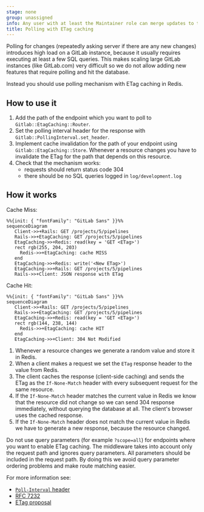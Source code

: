 ```yaml
---
stage: none
group: unassigned
info: Any user with at least the Maintainer role can merge updates to this content. For details, see https://docs.gitlab.com/ee/development/development_processes.html#development-guidelines-review.
title: Polling with ETag caching
---
```


Polling for changes (repeatedly asking server if there are any new changes)
introduces high load on a GitLab instance, because it usually requires
executing at least a few SQL queries. This makes scaling large GitLab
instances (like GitLab.com) very difficult so we do not allow adding new
features that require polling and hit the database.

Instead you should use polling mechanism with ETag caching in Redis.

## How to use it

1. Add the path of the endpoint which you want to poll to
   `Gitlab::EtagCaching::Router`.
1. Set the polling interval header for the response with
   `Gitlab::PollingInterval.set_header`.
1. Implement cache invalidation for the path of your endpoint using
   `Gitlab::EtagCaching::Store`. Whenever a resource changes you
   have to invalidate the ETag for the path that depends on this
   resource.
1. Check that the mechanism works:
   - requests should return status code 304
   - there should be no SQL queries logged in `log/development.log`

## How it works

Cache Miss:

```mermaid
%%{init: { "fontFamily": "GitLab Sans" }}%%
sequenceDiagram
   Client->>+Rails: GET /projects/5/pipelines
   Rails->>+EtagCaching: GET /projects/5/pipelines
   EtagCaching->>+Redis: read(key = 'GET <ETag>')
   rect rgb(255, 204, 203)
     Redis->>+EtagCaching: cache MISS
   end
   EtagCaching->>+Redis: write('<New ETag>')
   EtagCaching->>+Rails: GET /projects/5/pipelines
   Rails->>+Client: JSON response with ETag
```

Cache Hit:

```mermaid
%%{init: { "fontFamily": "GitLab Sans" }}%%
sequenceDiagram
   Client->>+Rails: GET /projects/5/pipelines
   Rails->>+EtagCaching: GET /projects/5/pipelines
   EtagCaching->>+Redis: read(key = 'GET <ETag>')
   rect rgb(144, 238, 144)
     Redis->>+EtagCaching: cache HIT
   end
   EtagCaching->>+Client: 304 Not Modified
```

1. Whenever a resource changes we generate a random value and store it in
   Redis.
1. When a client makes a request we set the `ETag` response header to the value
   from Redis.
1. The client caches the response (client-side caching) and sends the ETag as
   the `If-None-Match` header with every subsequent request for the same
   resource.
1. If the `If-None-Match` header matches the current value in Redis we know
   that the resource did not change so we can send 304 response immediately,
   without querying the database at all. The client's browser uses the
   cached response.
1. If the `If-None-Match` header does not match the current value in Redis
   we have to generate a new response, because the resource changed.

Do not use query parameters (for example `?scope=all`) for endpoints where you
want to enable ETag caching. The middleware takes into account only the request
path and ignores query parameters. All parameters should be included in the
request path. By doing this we avoid query parameter ordering problems and make
route matching easier.

For more information see:

- [`Poll-Interval` header](fe_guide/performance.md#real-time-components)
- [RFC 7232](https://www.rfc-editor.org/rfc/rfc7232)
- [ETag proposal](https://gitlab.com/gitlab-org/gitlab-foss/-/issues/26926)
